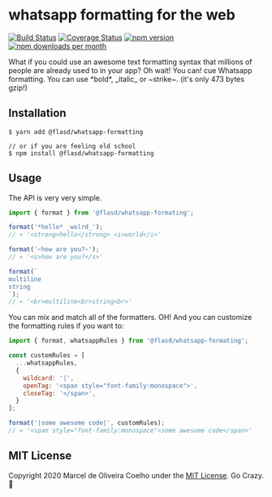 # whatsapp formatting for the web
[![Build Status](https://travis-ci.org/flasd/whatsapp-formatting.svg?branch=master)](https://travis-ci.org/flasd/whatsapp-formatting)
[![Coverage Status](https://coveralls.io/repos/github/flasd/whatsapp-formatting/badge.svg?branch=master)](https://coveralls.io/github/flasd/whatsapp-formatting?branch=master)
[![npm version](https://badge.fury.io/js/whatsapp-formatting.svg)](https://www.npmjs.com/package/whatsapp-formatting)
[![npm downloads per month](https://img.shields.io/npm/dm/whatsapp-formatting.svg)](https://www.npmjs.com/package/whatsapp-formatting)

What if you could use an awesome text formatting syntax that millions of people are already used to in your app? Oh wait! You can! cue Whatsapp formatting. You can use \*bold*, \_italic_ or \~strike~. (it's only 473 bytes gzip!)

## Installation
```shell
$ yarn add @flasd/whatsapp-formatting

// or if you are feeling old school
$ npm install @flasd/whatsapp-formatting
```

## Usage
The API is very very simple.
```javascript
import { format } from '@flasd/whatsapp-formating';

format('*hello* _wolrd_');
// « '<strong>hello</strong> <i>world</i>'

format('~how are you?~');
// « '<s>how are you?</s>'

format(`
multiline
string
`);
// « '<br>multiline<br>string<br>'
```
You can mix and match all of the formatters. OH! And you can customize the formatting rules if you want to:
```javascript
import { format, whatsappRules } from '@flasd/whatsapp-formating';

const customRules = [
  ...whatsappRules,
  {
    wildcard: '|',
    openTag: '<span style="font-family:monospace">',
    closeTag: '</span>',
  }
];

format('|some awesome code|', customRules);
// « '<span style="font-family:monospace">some awesome code</span>'
```
## MIT License
Copyright 2020 Marcel de Oliveira Coelho under the [MIT License](https://github.com/flasd/whatsapp-formatting/blob/master/LICENSE).
Go Crazy. :rocket:
